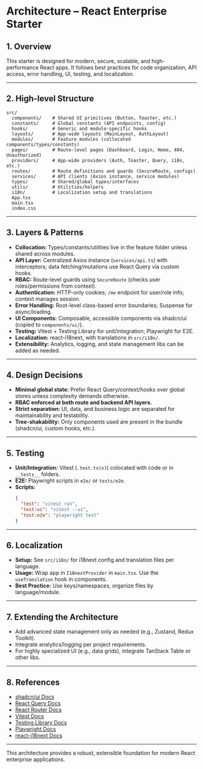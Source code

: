 # Architecture – React Enterprise Starter

## 1. Overview

This starter is designed for modern, secure, scalable, and high-performance React apps.
It follows best practices for code organization, API access, error handling, UI, testing, and localization.

---

## 2. High-level Structure

```
src/
  components/    # Shared UI primitives (Button, Toaster, etc.)
  constants/     # Global constants (API endpoints, config)
  hooks/         # Generic and module-specific hooks
  layouts/       # App-wide layouts (MainLayout, AuthLayout)
  modules/       # Feature modules (collocated components/types/constants)
  pages/         # Route-level pages (Dashboard, Login, Home, 404, Unauthorized)
  providers/     # App-wide providers (Auth, Toaster, Query, i18n, etc.)
  routes/        # Route definitions and guards (SecureRoute, configs)
  services/      # API clients (Axios instance, service modules)
  types/         # Shared/global types/interfaces
  utils/         # Utilities/helpers
  i18n/          # Localization setup and translations
  App.tsx
  main.tsx
  index.css
```

---

## 3. Layers & Patterns

- **Collocation:** Types/constants/utilities live in the feature folder unless shared across modules.
- **API Layer:** Centralized Axios instance (`services/api.ts`) with interceptors; data fetching/mutations use React Query via custom hooks.
- **RBAC:** Route-level guards using `SecureRoute` (checks user roles/permissions from context).
- **Authentication:** HTTP-only cookies; `/me` endpoint for user/role info; context manages session.
- **Error Handling:** Root-level class-based error boundaries; Suspense for async/loading.
- **UI Components:** Composable, accessible components via shadcn/ui (copied to `components/ui/`).
- **Testing:** Vitest + Testing Library for unit/integration; Playwright for E2E.
- **Localization:** react-i18next, with translations in `src/i18n/`.
- **Extensibility:** Analytics, logging, and state management libs can be added as needed.

---

## 4. Design Decisions

- **Minimal global state:** Prefer React Query/context/hooks over global stores unless complexity demands otherwise.
- **RBAC enforced at both route and backend API layers.**
- **Strict separation:** UI, data, and business logic are separated for maintainability and testability.
- **Tree-shakability:** Only components used are present in the bundle (shadcn/ui, custom hooks, etc.).

---

## 5. Testing

- **Unit/Integration:** Vitest (`.test.ts(x)`) colocated with code or in `__tests__` folders.
- **E2E:** Playwright scripts in `e2e/` or `tests/e2e`.
- **Scripts:**
  ```json
  {
    "test": "vitest run",
    "test:ui": "vitest --ui",
    "test:e2e": "playwright test"
  }
  ```

---

## 6. Localization

- **Setup:** See `src/i18n/` for i18next config and translation files per language.
- **Usage:** Wrap app in `I18nextProvider` in `main.tsx`. Use the `useTranslation` hook in components.
- **Best Practice:** Use keys/namespaces, organize files by language/module.

---

## 7. Extending the Architecture

- Add advanced state management only as needed (e.g., Zustand, Redux Toolkit).
- Integrate analytics/logging per project requirements.
- For highly specialized UI (e.g., data grids), integrate TanStack Table or other libs.

---

## 8. References

- [shadcn/ui Docs](https://ui.shadcn.com/docs)
- [React Query Docs](https://tanstack.com/query/latest)
- [React Router Docs](https://reactrouter.com/en/main)
- [Vitest Docs](https://vitest.dev/)
- [Testing Library Docs](https://testing-library.com/docs/react-testing-library/intro/)
- [Playwright Docs](https://playwright.dev/)
- [react-i18next Docs](https://react.i18next.com/)

---

This architecture provides a robust, extensible foundation for modern React enterprise applications.
